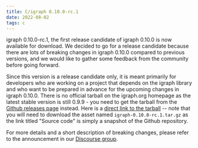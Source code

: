 ```yaml
---
title: C/igraph 0.10.0-rc.1
date: 2022-08-02
tags: c
---
```


igraph 0.10.0-rc.1, the first release candidate of igraph 0.10.0 is now available for download. We decided to go for a release candidate because there are lots of breaking changes in igraph 0.10.0 compared to previous versions, and we would like to gather some feedback from the community before going forward.

Since this version is a release candidate only, it is meant primarily for developers who are working on a project that depends on the igraph library and who want to be prepared in advance for the upcoming changes in igraph 0.10.0. There is no official tarball on the igraph.org homepage as the latest stable version is still 0.9.9 - you need to get the tarball from the [Github releases page](https://github.com/igraph/igraph/releases/tag/0.10.0-rc.1) instead. Here is a [direct link to the tarball](https://github.com/igraph/igraph/releases/download/0.10.0-rc.1/igraph-0.10.0-rc.1.tar.gz) -- note that you will need to download the asset named `igraph-0.10.0-rc.1.tar.gz` as the link titled "Source code" is simply a snapshot of the Github repository.

For more details and a short description of breaking changes, please refer to the announcement in our [Discourse group](https://igraph.discourse.group/t/c-igraph-0-10-0-rc-1/1316).
